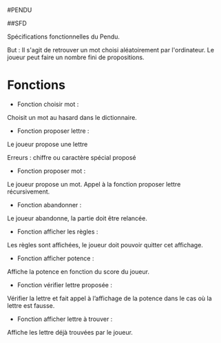 #PENDU

##SFD

Spécifications fonctionnelles du Pendu.

But : Il s'agit de retrouver un mot choisi aléatoirement par l'ordinateur. Le joueur peut faire un nombre fini de propositions.

# Fonctions

* Fonction choisir mot :

Choisit un mot au hasard dans le dictionnaire.

* Fonction proposer lettre :

Le joueur propose une lettre

Erreurs : chiffre ou caractère spécial proposé 

* Fonction proposer mot :

 Le joueur propose un mot. Appel à la fonction proposer lettre récursivement.

* Fonction abandonner :

Le joueur abandonne, la partie doit être relancée.

* Fonction afficher les règles :

Les règles sont affichées, le joueur doit pouvoir quitter cet affichage.

* Fonction afficher potence :

Affiche la potence en fonction du score du joueur.

* Fonction vérifier lettre proposée :

Vérifier la lettre et fait appel à l’affichage de la potence dans le cas où la lettre est fausse.

* Fonction afficher lettre à trouver :

Affiche les lettre déjà trouvées par le joueur.


